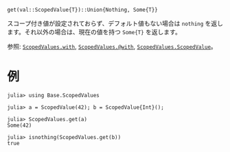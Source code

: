 ```
get(val::ScopedValue{T})::Union{Nothing, Some{T}}
```

スコープ付き値が設定されておらず、デフォルト値もない場合は `nothing` を返します。それ以外の場合は、現在の値を持つ `Some{T}` を返します。

参照: [`ScopedValues.with`](@ref), [`ScopedValues.@with`](@ref), [`ScopedValues.ScopedValue`](@ref)。

# 例

```jldoctest
julia> using Base.ScopedValues

julia> a = ScopedValue(42); b = ScopedValue{Int}();

julia> ScopedValues.get(a)
Some(42)

julia> isnothing(ScopedValues.get(b))
true
```
